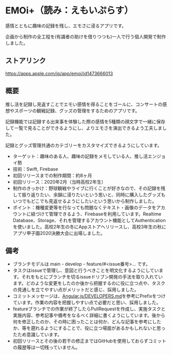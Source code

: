 # EMOi+（読み：えもいぷらす）
感情とともに趣味の記録を残し、エモさに浸るアプリです。

企画から制作の全工程を(有識者の助けを借りつつも)一人で行う個人開発で制作しました。


## ストアリンク
https://apps.apple.com/jp/app/emoi/id1473666013


## 概要
推し活を記録し見返すことでエモい感情を得ることをゴールに、コンサートの感想やスポーツの観戦記録、グッズの管理をするためのアプリです。

記録機能では記録する出来事を体験した際の感情を5種類の顔文字で一緒に保存して一覧で見ることができるようにし、よりエモさを演出できるよう工夫しました。

記録とグッズ管理共通のカテゴリーをカスタマイズできるようにしています。

- ターゲット：趣味のある人、趣味の記録をメモしている人、推し活エンジョイ勢
- 技術：Swift, Firebase
- 初回リリースまでの制作期間：約8ヶ月
- 初回リリース：2020年2月（当時高校2年生）
- 制作のきっかけ：野球観戦やライブに行くことが好きなので、その記録を残して振り返りたい、余韻に浸りたいという思いと、同時に購入したグッズもいつでもどこでも見返せるようにしたいという思いから制作しました。
- ポイント：機種変更等を行なっても問題なくテキスト・画像のデータをアカウントに紐づけて管理できるよう、Firebaseを利用しています。Realtime Database、Storage、それを管理するアカウント機能としてAuthenticationを使いました。高校2年生の冬にAppストアへリリースし、高校3年生の秋にアプリ甲子園2020決勝大会に出場しました。 


## 備考
- ブランチモデルは main - develop - feature/#<issue番号>... です。
- タスクはissueで管理し、意図と行うべきことを明文化するようにしています。それをもとにブランチを切るissueドリブン開発の手法を取り入れています。どのような変更をしたのか後から把握するのに役に立つ点や、タスクの見通しを立てやすい点がメリットだと感じ、採用しました。
- コミットメッセージは、[Angular.js/DEVELOPERS.md](https://github.com/angular/angular.js/blob/master/DEVELOPERS.md#type)を参考にPrefixをつけています。作業の内容を把握しやすい点で必要だと思い、採用しました。
- featureブランチでの作業が終了したらPullRequestを作成し、実施タスクと実施内容、参考記事や備考をなるべく詳細に書くようにしています。後から何を修正したのか、その時に困ったことは何か、どんな記事を参考にしたか、等を遡れるようにすることで、役に立つ場面があるかもしれないと思ったため意識しています。
- 初回リリースとその後の若干の修正まではGitHubを使用しておらずコミットの履歴等は一切残っていません。
